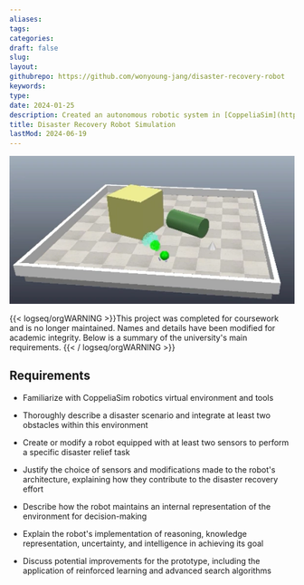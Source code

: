 ```yaml
---
aliases: 
tags:
categories:
draft: false
slug: 
layout: 
githubrepo: https://github.com/wonyoung-jang/disaster-recovery-robot
keywords: 
type: 
date: 2024-01-25
description: Created an autonomous robotic system in [CoppeliaSim](https://www.coppeliarobotics.com/) for disaster recovery, demonstrating goal-seeking with sensor integration
title: Disaster Recovery Robot Simulation
lastMod: 2024-06-19
---
```

![disaster-recovery-robot.webp](/assets/disaster-recovery-robot.webp)

{{< logseq/orgWARNING >}}This project was completed for coursework and is no longer maintained. Names and details have been modified for academic integrity. Below is a summary of the university's main requirements.
{{< / logseq/orgWARNING >}}

## Requirements

  + Familiarize with CoppeliaSim robotics virtual environment and tools

  + Thoroughly describe a disaster scenario and integrate at least two obstacles within this environment

  + Create or modify a robot equipped with at least two sensors to perform a specific disaster relief task

  + Justify the choice of sensors and modifications made to the robot's architecture, explaining how they contribute to the disaster recovery effort

  + Describe how the robot maintains an internal representation of the environment for decision-making

  + Explain the robot's implementation of reasoning, knowledge representation, uncertainty, and intelligence in achieving its goal

  + Discuss potential improvements for the prototype, including the application of reinforced learning and advanced search algorithms
